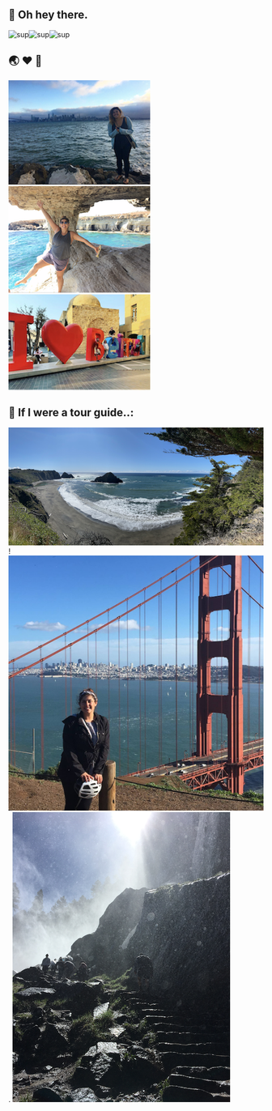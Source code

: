 ## 👋 Oh hey there.

![sup](https://media.giphy.com/media/ypqHf6pQ5kQEg/giphy.gif)![sup](https://media.giphy.com/media/ypqHf6pQ5kQEg/giphy.gif)![sup](https://media.giphy.com/media/ypqHf6pQ5kQEg/giphy.gif)


## 🌏 :heart: 🛫 

![sf](https://github.com/skhalife/skhalife/blob/master/img/sf.png)![cy](https://github.com/skhalife/skhalife/blob/master/img/cy.png)![lb](https://github.com/skhalife/skhalife/blob/master/img/lb.png) 

## 🌱 If I were a tour guide..:

![route1](https://github.com/skhalife/skhalife/blob/master/img/route1.png)!  
![ggb](https://github.com/skhalife/skhalife/blob/master/img/goldengate.png). 
![yosemite](https://github.com/skhalife/skhalife/blob/master/img/yosemite.png)
